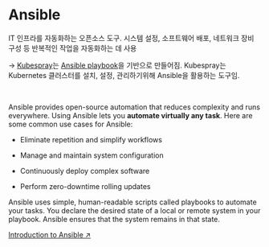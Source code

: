 # Ansible

IT 인프라를 자동화하는 오픈소스 도구. 시스템 설정, 소프트웨어 배포, 네트워크 장비 구성 등 반복적인 작업을 자동화하는 데 사용

<p>

→ [Kubespray](https://github.com/sparrowscout/dictionary/blob/main/devOps/Kubernetes/kubespray.md)는 [Ansible playbook](https://docs.ansible.com/ansible/latest/playbook_guide/playbooks_intro.html)을 기반으로 만들어짐. Kubespray는 Kubernetes 클러스터를 설치, 설정, 관리하기위해 Ansible을 활용하는 도구임.

</p>

<br/>

Ansible provides open-source automation that reduces complexity and runs everywhere. Using Ansible lets you **automate virtually any task**. Here are some common use cases for Ansible:

- Eliminate repetition and simplify workflows

- Manage and maintain system configuration

- Continuously deploy complex software

- Perform zero-downtime rolling updates

Ansible uses simple, human-readable scripts called playbooks to automate your tasks. You declare the desired state of a local or remote system in your playbook. Ansible ensures that the system remains in that state.

[Introduction to Ansible ↗︎](https://docs.ansible.com/ansible/latest/getting_started/introduction.html#introduction-to-ansible)
